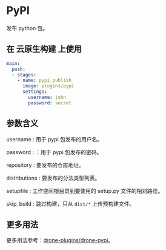 # PyPI

发布 python 包。

## 在 云原生构建 上使用

```yml
main:
  push:
  - stages:
    - name: pypi_publish
      image: plugins/pypi
      settings:
        username: john
        password: secret
```

## 参数含义

username
: 用于 pypi 包发布的用户名。

password
: ：用于 pypi 包发布的密码。

repository
: 要发布的仓库地址。

distributions
: 要发布的分法类型列表。

setupfile
: 工作空间根目录到要使用的 setup.py 文件的相对路径。

skip_build
: 跳过构建，只从 `dist/*` 上传预构建文件。

## 更多用法

更多用法参考：[drone-plugins/drone-pypi](https://github.com/drone-plugins/drone-pypi)。
